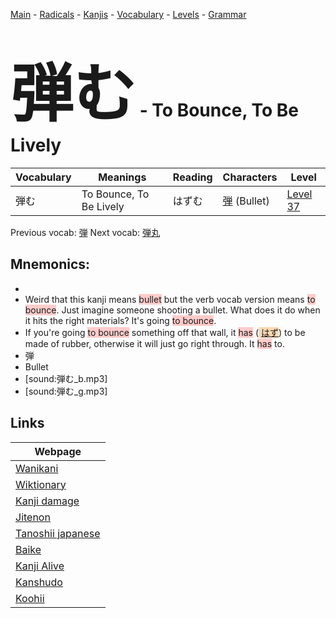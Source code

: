 <style> bigfont {font-size: 100px}</style>
[Main](../README.md) -
[Radicals](../radicals.md) -
[Kanjis](../kanjis.md) -
[Vocabulary](../vocabulary.md) -
[Levels](../levels.md) -
[Grammar](../grammar.md)
# <bigfont> 弾む</bigfont> - To Bounce, To Be Lively 

| Vocabulary | Meanings | Reading | Characters | Level |
| --- | --- | --- | --- | --- |
| 弾む | To Bounce, To Be Lively | はずむ |  [弾](../kanjis/弾.md) (Bullet) | [Level 37](../levels/wk_level37.md) |

Previous vocab: [弾](弾.md) Next vocab: [弾丸](弾丸.md) 

## Mnemonics:

* 
* Weird that this kanji means <span style="background-color:#ffcccb"> bullet</span> but the verb vocab version means <span style="background-color:#ffcccb"> to bounce</span>. Just imagine someone shooting a bullet. What does it do when it hits the right materials? It's going <span style="background-color:#ffcccb"> to bounce</span>.
* If you're going <span style="background-color:#ffcccb"> to bounce</span> something off that wall, it <span style="background-color:#ffcccb"> has</span> (<span style="background-color:#fed8b1"> [はず](https://jisho.org/search/はず)</span>) to be made of rubber, otherwise it will just go right through. It <span style="background-color:#ffcccb"> has</span> to.
* 弾
* Bullet
* [sound:弾む_b.mp3]
* [sound:弾む_g.mp3]


## Links 

| Webpage |
| --- |
| [Wanikani          ](https://www.wanikani.com/kanji/弾む) |
| [Wiktionary        ](https://en.wiktionary.org/wiki/弾む) |
| [Kanji damage      ](http://www.kanjidamage.com/kanji/search?utf8=✓&q=弾む) |
| [Jitenon           ](https://jitenon.com/kanji/弾む) |
| [Tanoshii japanese ](https://www.tanoshiijapanese.com/dictionary/kanji.cfm?k=弾む) |
| [Baike             ](https://baike.baidu.com/item/弾む) |
| [Kanji Alive       ](https://app.kanjialive.com/弾む) |
| [Kanshudo          ](https://www.kanshudo.com/searchmn?q=弾む) |
| [Koohii            ](https://kanji.koohii.com/study/kanji/弾む) |
